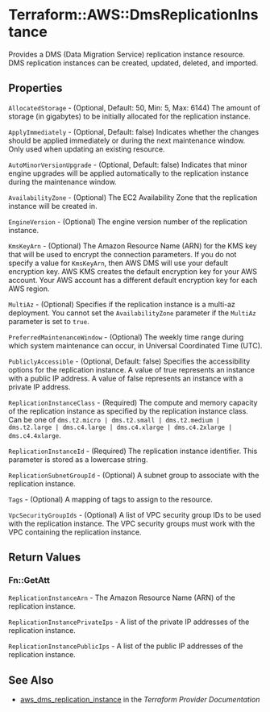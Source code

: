 # Terraform::AWS::DmsReplicationInstance

Provides a DMS (Data Migration Service) replication instance resource. DMS replication instances can be created, updated, deleted, and imported.

## Properties

`AllocatedStorage` - (Optional, Default: 50, Min: 5, Max: 6144) The amount of storage (in gigabytes) to be initially allocated for the replication instance.

`ApplyImmediately` - (Optional, Default: false) Indicates whether the changes should be applied immediately or during the next maintenance window. Only used when updating an existing resource.

`AutoMinorVersionUpgrade` - (Optional, Default: false) Indicates that minor engine upgrades will be applied automatically to the replication instance during the maintenance window.

`AvailabilityZone` - (Optional) The EC2 Availability Zone that the replication instance will be created in.

`EngineVersion` - (Optional) The engine version number of the replication instance.

`KmsKeyArn` - (Optional) The Amazon Resource Name (ARN) for the KMS key that will be used to encrypt the connection parameters. If you do not specify a value for `KmsKeyArn`, then AWS DMS will use your default encryption key. AWS KMS creates the default encryption key for your AWS account. Your AWS account has a different default encryption key for each AWS region.

`MultiAz` - (Optional) Specifies if the replication instance is a multi-az deployment. You cannot set the `AvailabilityZone` parameter if the `MultiAz` parameter is set to `true`.

`PreferredMaintenanceWindow` - (Optional) The weekly time range during which system maintenance can occur, in Universal Coordinated Time (UTC).

`PubliclyAccessible` - (Optional, Default: false) Specifies the accessibility options for the replication instance. A value of true represents an instance with a public IP address. A value of false represents an instance with a private IP address.

`ReplicationInstanceClass` - (Required) The compute and memory capacity of the replication instance as specified by the replication instance class. Can be one of `dms.t2.micro | dms.t2.small | dms.t2.medium | dms.t2.large | dms.c4.large | dms.c4.xlarge | dms.c4.2xlarge | dms.c4.4xlarge`.

`ReplicationInstanceId` - (Required) The replication instance identifier. This parameter is stored as a lowercase string.

`ReplicationSubnetGroupId` - (Optional) A subnet group to associate with the replication instance.

`Tags` - (Optional) A mapping of tags to assign to the resource.

`VpcSecurityGroupIds` - (Optional) A list of VPC security group IDs to be used with the replication instance. The VPC security groups must work with the VPC containing the replication instance.


## Return Values

### Fn::GetAtt

`ReplicationInstanceArn` - The Amazon Resource Name (ARN) of the replication instance.

`ReplicationInstancePrivateIps` -  A list of the private IP addresses of the replication instance.

`ReplicationInstancePublicIps` - A list of the public IP addresses of the replication instance.

## See Also

* [aws_dms_replication_instance](https://www.terraform.io/docs/providers/aws/r/dms_replication_instance.html) in the _Terraform Provider Documentation_